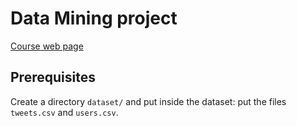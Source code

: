 # Data Mining project
[Course web page](http://didawiki.cli.di.unipi.it/doku.php/magistraleinformatica/dmi/start)

## Prerequisites
Create a directory ``dataset/`` and put inside the dataset: put the files ``tweets.csv`` and ``users.csv``.
